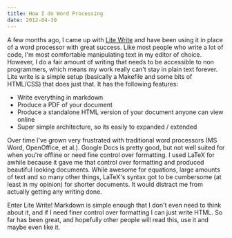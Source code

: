 ```yaml
---
title: How I do Word Processing
date: 2012-04-30
---
```


A few months ago, I came up with [Lite Write](https://github.com/Stonelinks/Lite-Write) and have been using it in place of a word processor with great success. Like most people who write a lot of code, I'm most comfortable manipulating text in my editor of choice. However, I do a fair amount of writing that needs to be accessible to non programmers, which means my work really can't stay in plain text forever. Lite write is a simple setup (basically a Makefile and some bits of HTML/CSS) that does just that. It has the following features:

- Write everything in markdown
- Produce a PDF of your document
- Produce a standalone HTML version of your document anyone can view online
- Super simple architecture, so its easily to expanded / extended

Over time I've grown very frustrated with traditional word processors (MS Word, OpenOffice, et al.). Google Docs is pretty good, but not well suited for when you're offline or need fine control over formatting. I used LaTeX for awhile because it gave me that control over formatting and produced beautiful looking documents. While awesome for equations, large amounts of text and so many other things, LaTeX's syntax got to be cumbersome (at least in my opinion) for shorter documents. It would distract me from actually getting any writing done.

Enter Lite Write! Markdown is simple enough that I don't even need to think about it, and if I need finer control over formatting I can just write HTML. So far has been great, and hopefully other people will read this, use it and maybe even like it.
